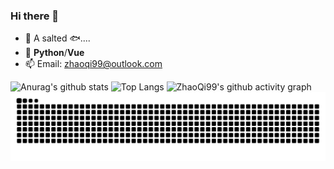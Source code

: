### Hi there 👋

- 🔭  A salted 🐟....
- 🌱 **Python**/**Vue**
- 📫 Email: [zhaoqi99@outlook.com](mailto:zhaoqi99@outlook.com)


![Anurag's github stats](https://github-readme-stats.vercel.app/api?username=zhaoqi99&show_icons=true&count_private=true&theme=radical)
![Top Langs](https://github-readme-stats.vercel.app/api/top-langs/?username=zhaoqi99&theme=radical&hide=html)
![ZhaoQi99's github activity graph](https://zhaoqi99-readme-activity-graph.herokuapp.com/graph?username=ZhaoQi99&theme=redical)
![ZhaoQi99's github contribution grid snake](https://raw.githubusercontent.com/ZhaoQi99/ZhaoQi99/dist/github-contribution-grid-snake.svg)
